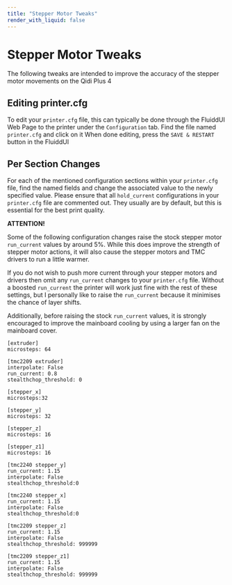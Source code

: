 ```yaml
---
title: "Stepper Motor Tweaks"
render_with_liquid: false
---
```





# Stepper Motor Tweaks

The following tweaks are intended to improve the accuracy of the stepper motor movements on the Qidi Plus 4

## Editing printer.cfg

To edit your `printer.cfg` file, this can typically be done through the FluiddUI Web Page to the printer under the `Configuration` tab.
Find the file named `printer.cfg` and click on it
When done editing, press the `SAVE & RESTART` button in the FluiddUI


## Per Section Changes

For each of the mentioned configuration sections within your `printer.cfg` file, find the named fields and change the associated value to the newly specified value.
Please ensure that all `hold_current` configurations in your `printer.cfg` file are commented out.
They usually are by default, but this is essential for the best print quality.

**ATTENTION!**

Some of the following configuration changes raise the stock stepper motor `run_current` values by around 5%.
While this does improve the strength of stepper motor actions, it will also cause the stepper motors and TMC drivers to run a little warmer.

If you do not wish to push more current through your stepper motors and drivers then omit any `run_current` changes to your `printer.cfg` file.
Without a boosted `run_current` the printer will work just fine with the rest of these settings, but I personally like to raise the `run_current` because it minimises the chance of layer shifts.

Additionally, before raising the stock `run_current` values, it is strongly encouraged to improve the mainboard cooling by using a larger fan on the mainboard cover.

```
[extruder]
microsteps: 64

[tmc2209 extruder]
interpolate: False
run_current: 0.8
stealthchop_threshold: 0

[stepper_x]
microsteps:32

[stepper_y]
microsteps: 32

[stepper_z]
microsteps: 16

[stepper_z1]
microsteps: 16

[tmc2240 stepper_y]
run_current: 1.15
interpolate: False
stealthchop_threshold:0

[tmc2240 stepper_x]
run_current: 1.15
interpolate: False
stealthchop_threshold:0

[tmc2209 stepper_z]
run_current: 1.15
interpolate: False
stealthchop_threshold: 999999

[tmc2209 stepper_z1]
run_current: 1.15
interpolate: False
stealthchop_threshold: 999999
```
